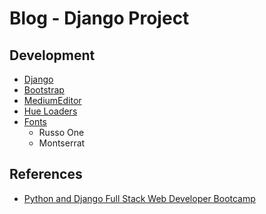 # Blog - Django Project

## Development

* [Django](https://www.djangoproject.com/)
* [Bootstrap](https://getbootstrap.com/)
* [MediumEditor](https://github.com/yabwe/medium-editor)
* [Hue Loaders](https://codepen.io/thapliyalshivam/pen/dvgXVO)
* [Fonts](https://fonts.google.com)
	* Russo One
	* Montserrat

## References

* [Python and Django Full Stack Web Developer Bootcamp](https://www.udemy.com/course/python-and-django-full-stack-web-developer-bootcamp/)